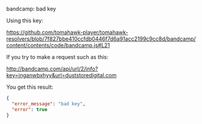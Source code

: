 bandcamp: bad key

Using this key:

https://github.com/tomahawk-player/tomahawk-resolvers/blob/7f827bbe410ccfdb0446f7d6a91acc2199c9cc8d/bandcamp/content/contents/code/bandcamp.js#L21

If you try to make a request such as this:

http://bandcamp.com/api/url/2/info?key=inganwbxhyy&url=duststoredigital.com

You get this result:

~~~json
{
  "error_message": "bad key",
  "error": true
}
~~~
